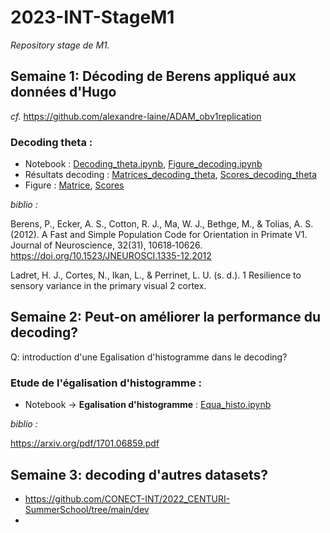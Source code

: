# 2023-INT-StageM1
_Repository stage de M1._

## Semaine 1: Décoding de Berens appliqué aux données d'Hugo
_cf._ https://github.com/alexandre-laine/ADAM_obv1replication

### Decoding theta :
*  Notebook : [Decoding_theta.ipynb](./Decoding_theta.ipynb), [Figure_decoding.ipynb](./Decoding_theta.ipynb)
*  Résultats decoding : [Matrices_decoding_theta](./Matrices_decoding_theta.ipynb), [Scores_decoding_theta](./Scores_decoding_theta.ipynb)
*  Figure : [Matrice](./Matrices_decoding_theta.png), [Scores](./Scores_decoding_theta.png)

_biblio :_ 

Berens, P., Ecker, A. S., Cotton, R. J., Ma, W. J., Bethge, M., & Tolias, A. S. (2012). A Fast and Simple Population Code for Orientation in Primate V1. Journal of Neuroscience, 32(31), 10618‑10626. https://doi.org/10.1523/JNEUROSCI.1335-12.2012

Ladret, H. J., Cortes, N., Ikan, L., & Perrinet, L. U. (s. d.). 1 Resilience to sensory variance in the primary visual 2 cortex.

## Semaine 2: Peut-on améliorer la performance du decoding?

Q: introduction d'une Egalisation d'histogramme dans le decoding?

### Etude de l'égalisation d'histogramme :
*  Notebook $\rightarrow$ **Egalisation d'histogramme** : [Equa_histo.ipynb](./Equa_histo.ipynb)

_biblio :_ 

https://arxiv.org/pdf/1701.06859.pdf


## Semaine 3: decoding d'autres datasets?

* https://github.com/CONECT-INT/2022_CENTURI-SummerSchool/tree/main/dev
* 
